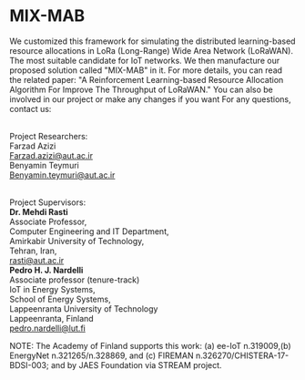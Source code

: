 # MIX-MAB

We customized this framework for simulating the distributed learning-based resource allocations in LoRa (Long-Range) Wide Area Network (LoRaWAN). The most suitable candidate for IoT networks. We then manufacture our proposed solution called "MIX-MAB" in it.
For more details, you can read the related paper: "A Reinforcement Learning-based Resource Allocation Algorithm For Improve The Throughput of LoRaWAN."
You can also be involved in our project or make any changes if you want
For any questions, contact us: 

<br /> Project Researchers:
<br /> Farzad Azizi <br /> Farzad.azizi@aut.ac.ir
<br /> Benyamin Teymuri <br /> Benyamin.teymuri@aut.ac.ir

<br /> Project Supervisors:
<br /> **Dr. Mehdi Rasti** <br /> Associate Professor,<br /> Computer Engineering and IT Department, <br />Amirkabir University of Technology, <br /> Tehran, Iran, <br /> rasti@aut.ac.ir
<br /> **Pedro H. J. Nardelli** <br />Associate professor (tenure-track) <br /> IoT in Energy Systems, <br /> School of Energy Systems, <br />Lappeenranta University of Technology<br />Lappeenranta, Finland<br />pedro.nardelli@lut.fi<br />


NOTE: The Academy of Finland supports this work: (a) ee-IoT n.319009,(b) EnergyNet n.321265/n.328869, and (c) FIREMAN n.326270/CHISTERA-17-BDSI-003; and by JAES Foundation via STREAM project.

